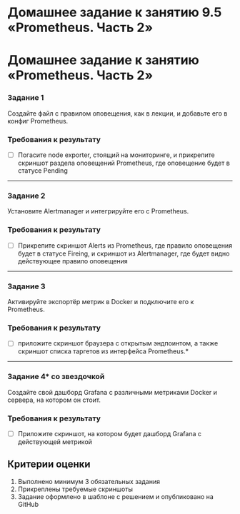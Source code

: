 # Домашнее задание к занятию 9.5 «Prometheus. Часть 2»
# Домашнее задание к занятию «Prometheus. Часть 2»

### Задание 1
Создайте файл с правилом оповещения, как в лекции, и добавьте его в конфиг Prometheus.
### Требования к результату
- [ ] Погасите node exporter, стоящий на мониторинге, и прикрепите скриншот раздела оповещений Prometheus, где оповещение будет в статусе Pending
---
### Задание 2
Установите Alertmanager и интегрируйте его с Prometheus.
### Требования к результату
- [ ] Прикрепите скриншот Alerts из Prometheus, где правило оповещения будет в статусе Fireing, и скриншот из Alertmanager, где будет видно действующее правило оповещения
---
### Задание 3
Активируйте экспортёр метрик в Docker и подключите его к Prometheus.
### Требования к результату
- [ ] приложите скриншот браузера с открытым эндпоинтом, а также скриншот списка таргетов из интерфейса Prometheus.*
---
### Задание 4* со звездочкой 
Создайте свой дашборд Grafana с различными метриками Docker и сервера, на котором он стоит.
### Требования к результату
- [ ] Приложите скриншот, на котором будет дашборд Grafana с действующей метрикой
## Критерии оценки
1. Выполнено минимум 3 обязательных задания
2. Прикреплены требуемые скриншоты
3. Задание оформлено в шаблоне с решением и опубликовано на GitHub
